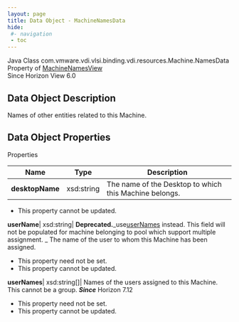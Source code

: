 ```yaml
---
layout: page
title: Data Object - MachineNamesData
hide:
 #- navigation
 - toc
---
```






Java Class
    com.vmware.vdi.vlsi.binding.vdi.resources.Machine.NamesData  
Property of
     [MachineNamesView](vdi.resources.Machine.MachineNamesView.md#field_detail)  
Since 
    Horizon View 6.0

## Data Object Description 

Names of other entities related to this Machine. 

## Data Object Properties

Properties

Name |  Type |  Description   
---|---|---  
**desktopName**|  xsd:string|  The name of the Desktop to which this Machine belongs.   


 * This property cannot be updated.

  
**userName**|  xsd:string| **Deprecated.**_use[userNames](vdi.resources.Machine.NamesData.md#userNames) instead. This field will not be populated for machine belonging to pool which support multiple assignment. _ The name of the user to whom this Machine has been assigned.  
  


 * This property need not be set.
 * This property cannot be updated.

  
**userNames**|  xsd:string[]|  Names of the users assigned to this Machine. This cannot be a group.  **_Since_** Horizon 7.12  


 * This property need not be set.
 * This property cannot be updated.

  
  
  
   
  
  

